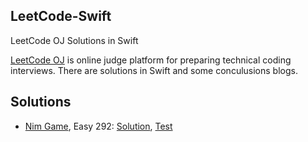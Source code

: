 ## LeetCode-Swift
LeetCode OJ Solutions in Swift

[LeetCode OJ]([www.leetcode.com]) is online judge platform for preparing technical coding interviews. There are solutions in Swift and some conculusions blogs.

## Solutions

- [Nim Game](https://leetcode.com/problems/nim-game/), Easy 292: [Solution](./LeetCode-Swift/LeetCode-Swift/Solution/Easy/NimGame_E292.swift), [Test](./LeetCode-Swift/LeetCode-SwiftTests/Easy/NimGame_E292.swift)
